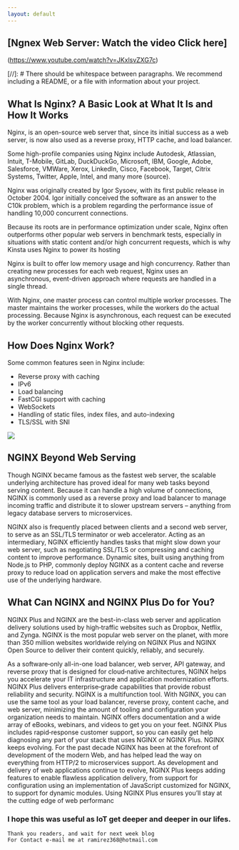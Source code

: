```yaml
---
layout: default
---
```



## [Ngnex Web Server: Watch the video Click here]
(https://www.youtube.com/watch?v=JKxlsvZXG7c)

[//]: #  There should be whitespace between paragraphs. We recommend including a README, or a file with information about your project.

## What Is Nginx? A Basic Look at What It Is and How It Works

Nginx, is an open-source web server that, since its initial success as a web server, is now also used as a reverse proxy, HTTP cache, and load balancer.

Some high-profile companies using Nginx include Autodesk, Atlassian, Intuit, T-Mobile, GitLab, DuckDuckGo, Microsoft, IBM, Google, Adobe, Salesforce, VMWare, Xerox, LinkedIn, Cisco, Facebook, Target, Citrix Systems, Twitter, Apple, Intel, and many more (source).

Nginx was originally created by Igor Sysoev, with its first public release in October 2004. Igor initially conceived the software as an answer to the C10k problem, which is a problem regarding the performance issue of handling 10,000 concurrent connections.

Because its roots are in performance optimization under scale, Nginx often outperforms other popular web servers in benchmark tests, especially in situations with static content and/or high concurrent requests, which is why Kinsta uses Nginx to power its hosting

Nginx is built to offer low memory usage and high concurrency. Rather than creating new processes for each web request, Nginx uses an asynchronous, event-driven approach where requests are handled in a single thread.

With Nginx, one master process can control multiple worker processes. The master maintains the worker processes, while the workers do the actual processing. Because Nginx is asynchronous, each request can be executed by the worker concurrently without blocking other requests.

## How Does Nginx Work?

Some common features seen in Nginx include:
* Reverse proxy with caching
* IPv6
* Load balancing
* FastCGI support with caching
* WebSockets
* Handling of static files, index files, and auto-indexing
* TLS/SSL with SNI


![ ](https://www.24x7technicalsupport.net/blog/wp-content/uploads/2019/07/Nginx-02-1024x569.jpg)


## NGINX Beyond Web Serving
Though NGINX became famous as the fastest web server, the scalable underlying architecture has proved ideal for many web tasks beyond serving content. Because it can handle a high volume of connections, NGINX is commonly used as a reverse proxy and load balancer to manage incoming traffic and distribute it to slower upstream servers – anything from legacy database servers to microservices.

NGINX also is frequently placed between clients and a second web server, to serve as an SSL/TLS terminator or web accelerator. Acting as an intermediary, NGINX efficiently handles tasks that might slow down your web server, such as negotiating SSL/TLS or compressing and caching content to improve performance. Dynamic sites, built using anything from Node.js to PHP, commonly deploy NGINX as a content cache and reverse proxy to reduce load on application servers and make the most effective use of the underlying hardware.

## What Can NGINX and NGINX Plus Do for You?
NGINX Plus and NGINX are the best-in-class web server and application delivery solutions used by high‑traffic websites such as Dropbox, Netflix, and Zynga. NGINX is the most popular web server on the planet, with more than 350 million websites worldwide relying on NGINX Plus and NGINX Open Source to deliver their content quickly, reliably, and securely.

As a software‑only all-in-one load balancer, web server, API gateway, and reverse proxy that is designed for cloud‑native architectures, NGINX helps you accelerate your IT infrastructure and application modernization efforts. NGINX Plus delivers enterprise‑grade capabilities that provide robust reliability and security.
NGINX is a multifunction tool. With NGINX, you can use the same tool as your load balancer, reverse proxy, content cache, and web server, minimizing the amount of tooling and configuration your organization needs to maintain. NGINX offers documentation and a wide array of eBooks, webinars, and videos to get you on your feet. NGINX Plus includes rapid‑response customer support, so you can easily get help diagnosing any part of your stack that uses NGINX or NGINX Plus.
NGINX keeps evolving. For the past decade NGINX has been at the forefront of development of the modern Web, and has helped lead the way on everything from HTTP/2 to microservices support. As development and delivery of web applications continue to evolve, NGINX Plus keeps adding features to enable flawless application delivery, from support for configuration using an implementation of JavaScript customized for NGINX, to support for dynamic modules. Using NGINX Plus ensures you’ll stay at the cutting edge of web performanc


### I hope this was useful as IoT get deeper and deeper in our lifes.


```
Thank you readers, and wait for next week blog
For Contact e-mail me at ramirez368@hotmail.com

```
